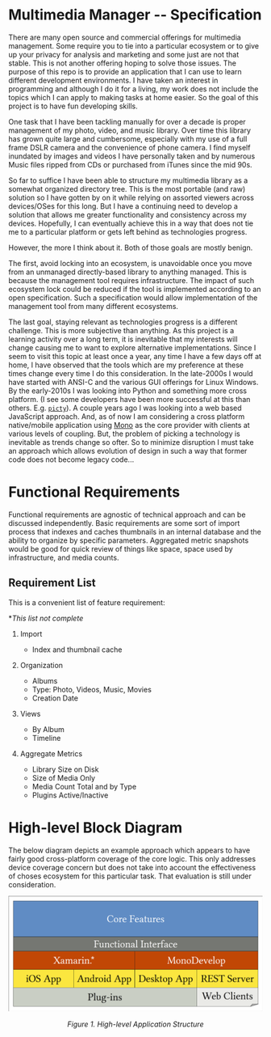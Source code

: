# Multimedia Manager -- Specification

There are many open source and commercial offerings for multimedia management.
Some require you to tie into a particular ecosystem or to give up your privacy
for analysis and marketing and some just are not that stable.  This is not
another offering hoping to solve those issues. The purpose of this repo is to
provide an application that I can use to learn different development
environments. I have taken an interest in programming and although I do it for
a living, my work does not include the topics which I can apply to making tasks
at home easier. So the goal of this project is to have fun developing skills.

One task that I have been tackling manually for over a decade is proper
management of my photo, video, and music library.  Over time this library has
grown quite large and cumbersome, especially with my use of a full frame DSLR
camera and the convenience of phone camera. I find myself inundated by images
and videos I have personally taken and by numerous Music files ripped from CDs
or purchased from iTunes since the mid 90s. 

So far to suffice I have been able to structure my multimedia library as a
somewhat organized directory tree. This is the most portable (and raw) solution
so I have gotten by on it while relying on assorted viewers across devices/OSes
for this long. But I have a continuing need to develop a solution that allows
me greater functionality and consistency across my devices. Hopefully, I can
eventually achieve this in a way that does not tie me to a particular platform
or gets left behind as technologies progress.

However, the more I think about it. Both of those goals are mostly benign. 

The first, avoid locking into an ecosystem, is unavoidable once you move from
an unmanaged directly-based library to anything managed. This is because the
management tool requires infrastructure. The impact of such ecosystem lock
could be reduced if the tool is implemented according to an open specification.
Such a specification would allow implementation of the management tool from
many different ecosystems. 

The last goal, staying relevant as technologies progress is a different
challenge. This is more subjective than anything. As this project is a learning
activity over a long term, it is inevitable that my interests will change
causing me to want to explore alternative implementations.  Since I seem to
visit this topic at least once a year, any time I have a few days off at home,
I have observed that the tools which are my preference at these times
change every time I do this consideration. In the late-2000s I would have
started with ANSI-C and the various GUI offerings for Linux Windows.  By
the early-2010s I was looking into Python and something more cross
platform. (I see some developers have been more successful at this than
others.  E.g. [`picty`][picty]).  A couple years ago I was
looking into a web based JavaScript approach. And, as of now I am
considering a cross platform native/mobile application using
[Mono][mono_proj] as the core provider with clients at various levels of
coupling. But, the problem of picking a technology is inevitable as
trends change so ofter. So to minimize disruption I must take an approach
which allows evolution of design in such a way that former code does not
become legacy code...


# Functional Requirements

Functional requirements are agnostic of technical approach and can be 
discussed independently. Basic requirements are some sort of import 
process that indexes and caches thumbnails in an internal database and
the ability to organize by specific parameters. Aggregated metric snapshots
would be good for quick review of things like space, space used by 
infrastructure, and media counts.

## Requirement List

This is a convenient list of feature requirement:

\*_This list not complete_

1. Import
   - Index and thumbnail cache

2. Organization
   - Albums
   - Type: Photo, Videos, Music, Movies
   - Creation Date

3. Views
   - By Album
   - Timeline

3. Aggregate Metrics
   - Library Size on Disk
   - Size of Media Only
   - Media Count Total and by Type
   - Plugins Active/Inactive

# High-level Block Diagram

The below diagram depicts an example approach which appears to have 
fairly good cross-platform coverage of the core logic. This only 
addresses device coverage concern but does not take into account the
effectiveness of choses ecosystem for this particular task. That
evaluation is still under consideration.

![High-level Structure][arch_block]

_<center>Figure 1. High-level Application Structure</center>_




<!-- Links -->

[picty]: https://github.com/spillz/picty
[mono_proj]: http://www.mono-project.com/
[electron]: https://electronjs.org/
[arch_block]: ./specs/arch_block.png
